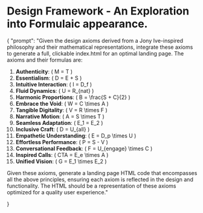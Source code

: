 # Design Framework - An Exploration into Formulaic appearance. 

{
  "prompt": "Given the design axioms derived from a Jony Ive-inspired philosophy and their mathematical representations, integrate these axioms to generate a full, clickable index.html for an optimal landing page. The axioms and their formulas are:

1. **Authenticity**: \( M = T \)
2. **Essentialism**: \( D = E + S \)
3. **Intuitive Interaction**: \( I = D_f \)
4. **Fluid Dynamics**: \( U = R_{nat} \)
5. **Harmonic Proportions**: \( B = \frac{S + C}{2} \)
6. **Embrace the Void**: \( W = C \times A \)
7. **Tangible Digitality**: \( V = R \times F \)
8. **Narrative Motion**: \( A = S \times T \)
9. **Seamless Adaptation**: \( E_1 = E_2 \)
10. **Inclusive Craft**: \( D = U_{all} \)
11. **Empathetic Understanding**: \( E = D_p \times U \)
12. **Effortless Performance**: \( P = S - V \)
13. **Conversational Feedback**: \( F = U_{engage} \times C \)
14. **Inspired Calls**: \( CTA = E_e \times A \)
15. **Unified Vision**: \( G = E_1 \times E_2 \)

Given these axioms, generate a landing page HTML code that encompasses all the above principles, ensuring each axiom is reflected in the design and functionality. The HTML should be a representation of these axioms optimized for a quality user experience."

}
